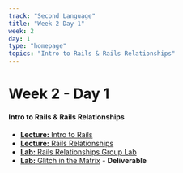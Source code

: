 ```yaml
---
track: "Second Language"
title: "Week 2 Day 1"
week: 2
day: 1
type: "homepage"
topics: "Intro to Rails & Rails Relationships"
---
```



# Week 2 - Day 1

#### Intro to Rails & Rails Relationships

- [**Lecture:** Intro to Rails](/second-language/week-2/day-1/lecture-materials/intro-to-rails/)
- [**Lecture:** Rails Relationships](/second-language/week-2/day-1/lecture-materials/rails-relationships/)
- [**Lab:** Rails Relationships Group Lab](/second-language/week-2/day-1/labs/rails-relationships-group-lab)
- [**Lab:** Glitch in the Matrix](/second-language/week-2/day-1/labs/glitch-in-the-matrix) - **Deliverable**
